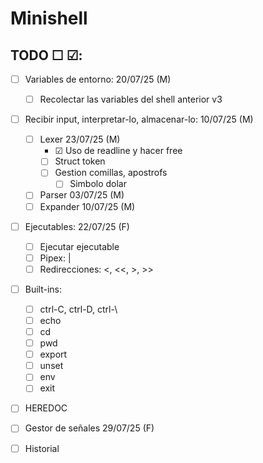 # Minishell

## TODO ☐ ☑:

- ☐ Variables de entorno: 20/07/25 (M)
	- ☐ Recolectar las variables del shell anterior v3

- ☐ Recibir input, interpretar-lo, almacenar-lo: 10/07/25 (M)
	- ☐ Lexer 23/07/25 (M)
		- ☑ Uso de readline y hacer free
 		- ☐ Struct token
   		- ☐ Gestion comillas, apostrofs
     		- ☐ Simbolo dolar
	- ☐ Parser 03/07/25 (M)
	- ☐ Expander 10/07/25 (M)
  
- ☐ Ejecutables: 22/07/25 (F)
	- ☐ Ejecutar ejecutable
	- ☐ Pipex: | 
	- ☐ Redirecciones: <, <<, >, >>
   
- ☐ Built-ins:
	- ☐ ctrl-C, ctrl-D, ctrl-\
	- ☐ echo
	- ☐ cd
	- ☐ pwd
	- ☐ export
	- ☐ unset
	- ☐ env
	- ☐ exit
   
 - ☐ HEREDOC
 - ☐ Gestor de señales 29/07/25 (F)
 - ☐ Historial

